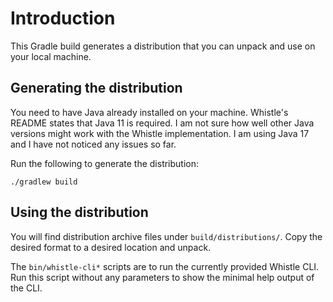 # Introduction

This Gradle build generates a distribution that you can unpack and use on your local machine.

## Generating the distribution

You need to have Java already installed on your machine.  Whistle's README states that Java 11 is required. I am not sure how well other Java versions might work with the Whistle implementation.  I am using Java 17 and I have not noticed any issues so far.

Run the following to generate the distribution:

`./gradlew build`

## Using the distribution

You will find distribution archive files under `build/distributions/`.  Copy the desired format to a desired location and unpack.

The `bin/whistle-cli*` scripts are to run the currently provided Whistle CLI.  Run this script without any parameters to show the minimal help output of the CLI.
